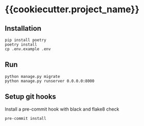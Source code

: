 # {{cookiecutter.project_name}}

## Installation

```
pip install poetry
poetry install
cp .env.example .env
```

## Run

```
python manage.py migrate
python manage.py runserver 0.0.0.0:8000
```

## Setup git hooks

Install a pre-commit hook with black and flake8 check
```
pre-commit install
```
